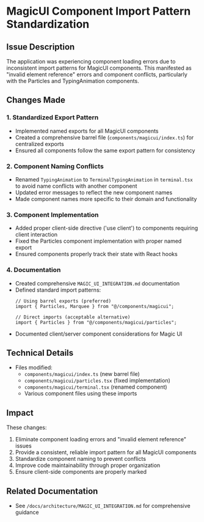 # MagicUI Component Import Pattern Standardization

## Issue Description
The application was experiencing component loading errors due to inconsistent import patterns for MagicUI components. This manifested as "invalid element reference" errors and component conflicts, particularly with the Particles and TypingAnimation components.

## Changes Made

### 1. Standardized Export Pattern
- Implemented named exports for all MagicUI components
- Created a comprehensive barrel file (`components/magicui/index.ts`) for centralized exports
- Ensured all components follow the same export pattern for consistency

### 2. Component Naming Conflicts
- Renamed `TypingAnimation` to `TerminalTypingAnimation` in `terminal.tsx` to avoid name conflicts with another component
- Updated error messages to reflect the new component names
- Made component names more specific to their domain and functionality

### 3. Component Implementation
- Added proper client-side directive ('use client') to components requiring client interaction
- Fixed the Particles component implementation with proper named export
- Ensured components properly track their state with React hooks

### 4. Documentation
- Created comprehensive `MAGIC_UI_INTEGRATION.md` documentation
- Defined standard import patterns:
  ```tsx
  // Using barrel exports (preferred)
  import { Particles, Marquee } from "@/components/magicui";
  
  // Direct imports (acceptable alternative)
  import { Particles } from "@/components/magicui/particles";
  ```
- Documented client/server component considerations for Magic UI

## Technical Details
- Files modified: 
  - `components/magicui/index.ts` (new barrel file)
  - `components/magicui/particles.tsx` (fixed implementation)
  - `components/magicui/terminal.tsx` (renamed component)
  - Various component files using these imports

## Impact
These changes:
1. Eliminate component loading errors and "invalid element reference" issues
2. Provide a consistent, reliable import pattern for all MagicUI components
3. Standardize component naming to prevent conflicts
4. Improve code maintainability through proper organization
5. Ensure client-side components are properly marked

## Related Documentation
- See `/docs/architecture/MAGIC_UI_INTEGRATION.md` for comprehensive guidance